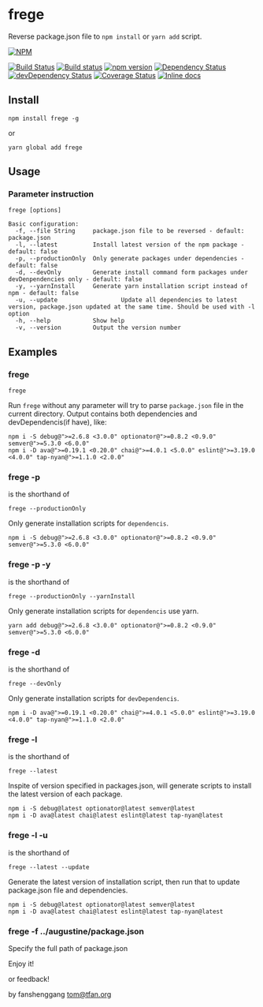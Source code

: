 # frege
Reverse package.json file to `npm install` or `yarn add` script.

[![NPM](https://nodei.co/npm/frege.png)](https://nodei.co/npm/frege/)

[![Build Status](https://travis-ci.org/princetoad/Frege.svg?branch=master&style=flat)](https://travis-ci.org/princetoad/Frege)
[![Build status](https://ci.appveyor.com/api/projects/status/22mjbk59kvd55m9y/branch/master)](https://ci.appveyor.com/project/princetoad/frege/branch/master)
[![npm version](https://badge.fury.io/js/frege.svg)](http://badge.fury.io/js/frege)
[![Dependency Status](https://david-dm.org/princetoad/frege.svg?theme=shields.io)](https://david-dm.org/princetoad/frege)
[![devDependency Status](https://david-dm.org/princetoad/frege/dev-status.svg?theme=shields.io)](https://david-dm.org/princetoad/frege#info=devDependencies)
[![Coverage Status](https://coveralls.io/repos/github/princetoad/Frege/badge.svg?branch=master)](https://coveralls.io/github/princetoad/Frege?branch=master)
[![Inline docs](http://inch-ci.org/github/princetoad/frege.svg?branch=master)](http://inch-ci.org/github/princetoad/frege)

## Install
```npm
npm install frege -g
```
or
```npm
yarn global add frege
```

## Usage
### Parameter instruction
```text
frege [options]

Basic configuration:
  -f, --file String     package.json file to be reversed - default: package.json
  -l, --latest          Install latest version of the npm package - default: false
  -p, --productionOnly  Only generate packages under dependencies - default: false
  -d, --devOnly         Generate install command form packages under devDenpendencies only - default: false
  -y, --yarnInstall     Generate yarn installation script instead of npm - default: false
  -u, --update					Update all dependencies to latest version, package.json updated at the same time. Should be used with -l option 
  -h, --help            Show help
  -v, --version         Output the version number
```

## Examples
### frege
```text
frege
```
Run `frege` without any parameter will try to parse `package.json` file in the current directory. Output contains both dependencies and devDependencis(if have), like:
```text
npm i -S debug@">=2.6.8 <3.0.0" optionator@">=0.8.2 <0.9.0" semver@">=5.3.0 <6.0.0"
npm i -D ava@">=0.19.1 <0.20.0" chai@">=4.0.1 <5.0.0" eslint@">=3.19.0 <4.0.0" tap-nyan@">=1.1.0 <2.0.0"
```

### frege -p
is the shorthand of
```text
frege --productionOnly
```
Only generate installation scripts for `dependencis`.
```text
npm i -S debug@">=2.6.8 <3.0.0" optionator@">=0.8.2 <0.9.0" semver@">=5.3.0 <6.0.0"
```

### frege -p -y
is the shorthand of
```text
frege --productionOnly --yarnInstall
```
Only generate installation scripts for `dependencis` use yarn.
```text
yarn add debug@">=2.6.8 <3.0.0" optionator@">=0.8.2 <0.9.0" semver@">=5.3.0 <6.0.0"
```

### frege -d
is the shorthand of
```text
frege --devOnly
```
Only generate installation scripts for `devDependencis`.
```text
npm i -D ava@">=0.19.1 <0.20.0" chai@">=4.0.1 <5.0.0" eslint@">=3.19.0 <4.0.0" tap-nyan@">=1.1.0 <2.0.0"
```

### frege -l
is the shorthand of
```text
frege --latest
```
Inspite of version specified in packages.json, will generate scripts to install the latest version of each package.
```text
npm i -S debug@latest optionator@latest semver@latest
npm i -D ava@latest chai@latest eslint@latest tap-nyan@latest
```

### frege -l -u
is the shorthand of
```text
frege --latest --update
```
Generate the latest version of installation script, then run that to update package.json file and dependencies.
```text
npm i -S debug@latest optionator@latest semver@latest
npm i -D ava@latest chai@latest eslint@latest tap-nyan@latest
```

### frege -f ../augustine/package.json
Specify the full path of package.json


Enjoy it!

or feedback!

by fanshenggang <tom@tfan.org>
